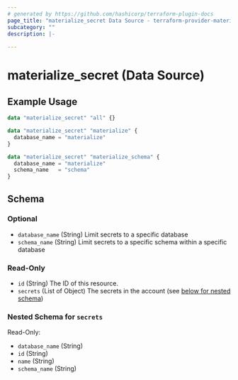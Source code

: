 ```yaml
---
# generated by https://github.com/hashicorp/terraform-plugin-docs
page_title: "materialize_secret Data Source - terraform-provider-materialize"
subcategory: ""
description: |-
  
---
```


# materialize_secret (Data Source)



## Example Usage

```terraform
data "materialize_secret" "all" {}

data "materialize_secret" "materialize" {
  database_name = "materialize"
}

data "materialize_secret" "materialize_schema" {
  database_name = "materialize"
  schema_name   = "schema"
}
```

<!-- schema generated by tfplugindocs -->
## Schema

### Optional

- `database_name` (String) Limit secrets to a specific database
- `schema_name` (String) Limit secrets to a specific schema within a specific database

### Read-Only

- `id` (String) The ID of this resource.
- `secrets` (List of Object) The secrets in the account (see [below for nested schema](#nestedatt--secrets))

<a id="nestedatt--secrets"></a>
### Nested Schema for `secrets`

Read-Only:

- `database_name` (String)
- `id` (String)
- `name` (String)
- `schema_name` (String)
